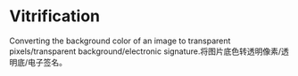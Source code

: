 # Vitrification
Converting the background color of an image to transparent pixels/transparent background/electronic signature.将图片底色转透明像素/透明底/电子签名。
